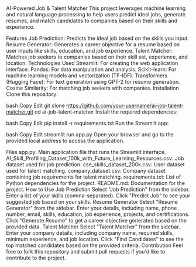 #
AI-Powered Job & Talent Matcher
This project leverages machine learning and natural language processing to help users predict ideal jobs, generate resumes, and match candidates to companies based on their skills and experience.

Features
Job Prediction: Predicts the ideal job based on the skills you input.
Resume Generator: Generates a career objective for a resume based on user inputs like skills, education, and job experience.
Talent Matcher: Matches job seekers to companies based on their skill set, experience, and location.
Technologies Used
Streamlit: For creating the web application interface.
Pandas: For data manipulation and analysis.
Scikit-learn: For machine learning models and vectorization (TF-IDF).
Transformers (Hugging Face): For text generation using GPT-2 for resume generation.
Cosine Similarity: For matching job seekers with companies.
Installation
Clone this repository:

bash
Copy
Edit
git clone https://github.com/your-username/ai-job-talent-matcher.git
cd ai-job-talent-matcher
Install the required dependencies:

bash
Copy
Edit
pip install -r requirements.txt
Run the Streamlit app:

bash
Copy
Edit
streamlit run app.py
Open your browser and go to the provided local address to access the application.

Files
app.py: Main application file that runs the Streamlit interface.
AI_Skill_Profiling_Dataset_100k_with_Future_Learning_Resources.csv: Job dataset used for job prediction.
cse_skills_dataset_200k.csv: User dataset used for talent matching.
company_dataset.csv: Company dataset containing job requirements for talent matching.
requirements.txt: List of Python dependencies for the project.
README.md: Documentation for the project.
How to Use
Job Prediction
Select "Job Prediction" from the sidebar.
Enter a list of your skills (comma-separated).
Click "Predict Job" to see your suggested job based on your skills.
Resume Generator
Select "Resume Generator" from the sidebar.
Enter your details, including name, phone number, email, skills, education, job experience, projects, and certifications.
Click "Generate Resume" to get a career objective generated based on the provided data.
Talent Matcher
Select "Talent Matcher" from the sidebar.
Enter your company details, including company name, required skills, minimum experience, and job location.
Click "Find Candidates" to see the top matched candidates based on the provided criteria.
Contribution
Feel free to fork this repository and submit pull requests if you'd like to contribute to the project.

